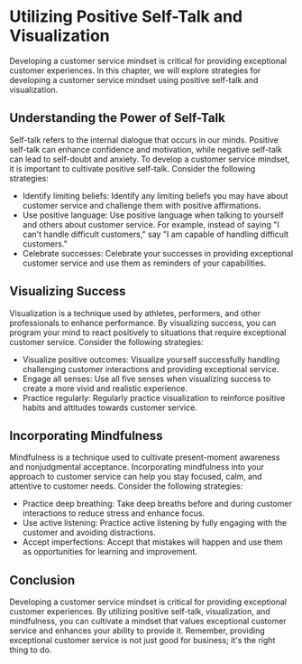 Utilizing Positive Self-Talk and Visualization
================================================================================================

Developing a customer service mindset is critical for providing exceptional customer experiences. In this chapter, we will explore strategies for developing a customer service mindset using positive self-talk and visualization.

Understanding the Power of Self-Talk
------------------------------------

Self-talk refers to the internal dialogue that occurs in our minds. Positive self-talk can enhance confidence and motivation, while negative self-talk can lead to self-doubt and anxiety. To develop a customer service mindset, it is important to cultivate positive self-talk. Consider the following strategies:

* Identify limiting beliefs: Identify any limiting beliefs you may have about customer service and challenge them with positive affirmations.
* Use positive language: Use positive language when talking to yourself and others about customer service. For example, instead of saying "I can't handle difficult customers," say "I am capable of handling difficult customers."
* Celebrate successes: Celebrate your successes in providing exceptional customer service and use them as reminders of your capabilities.

Visualizing Success
-------------------

Visualization is a technique used by athletes, performers, and other professionals to enhance performance. By visualizing success, you can program your mind to react positively to situations that require exceptional customer service. Consider the following strategies:

* Visualize positive outcomes: Visualize yourself successfully handling challenging customer interactions and providing exceptional service.
* Engage all senses: Use all five senses when visualizing success to create a more vivid and realistic experience.
* Practice regularly: Regularly practice visualization to reinforce positive habits and attitudes towards customer service.

Incorporating Mindfulness
-------------------------

Mindfulness is a technique used to cultivate present-moment awareness and nonjudgmental acceptance. Incorporating mindfulness into your approach to customer service can help you stay focused, calm, and attentive to customer needs. Consider the following strategies:

* Practice deep breathing: Take deep breaths before and during customer interactions to reduce stress and enhance focus.
* Use active listening: Practice active listening by fully engaging with the customer and avoiding distractions.
* Accept imperfections: Accept that mistakes will happen and use them as opportunities for learning and improvement.

Conclusion
----------

Developing a customer service mindset is critical for providing exceptional customer experiences. By utilizing positive self-talk, visualization, and mindfulness, you can cultivate a mindset that values exceptional customer service and enhances your ability to provide it. Remember, providing exceptional customer service is not just good for business; it's the right thing to do.
